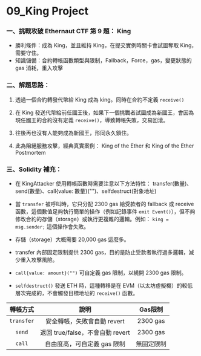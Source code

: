 # 09_King Project

### 一、挑戰攻破 Ethernaut CTF 第 9 題： King

- 勝利條件：成為 King，並且維持 King，在提交實例時關卡會試圖奪取 King，需要守住。
- 知識儲備：合約轉帳函數類型與限制，Fallback，Force，gas，變更狀態的 gas 消耗，重入攻擊

### 二、解題思路：

1. 透過一個合約轉發代幣給 King 成為 king。同時在合約不定義 ```receive()```

2. 在 King 發送代幣給前任國王後，如果下一個挑戰者試圖成為新國王，會因為現任國王的合約沒有定義 ```receive()```，導致轉帳失敗，交易回滾。

3. 往後再也沒有人能夠成為新國王，形同永久鎖住。

4. 此為阻絕服務攻擊，經典真實案例： King of the Ether 和 King of the Ether Postmortem

### 三、Solidity 補充：

- 在 KingAttacker 使用轉帳函數時需要注意以下方法特性： transfer(數量)、send(數量)、call{value: 數量}("")、selfdestruct(對象地址)

- 當 ```transfer``` 被呼叫時，它只分配 2300 gas 給受款者的 fallback 或 receive 函數，這個數值足夠執行簡單的操作（例如記錄事件 ```emit Event()```），但不夠修改合約的存儲（storage）或執行更複雜的邏輯。例如： ```king = msg.sender;``` 這個操作會失敗。

- 存儲（storage）大概需要 20,000 gas 這麼多。

- transfer 內部固定限制提供 2300 gas，目的是防止受款者執行過多邏輯，減少重入攻擊風險。

- ```call{value: amount}("")``` 可自定義 gas 限制，以繞開 2300 gas 限制。

- ```selfdestruct()``` 發送 ETH 時，這種轉移是在 EVM（以太坊虛擬機）的較低層次完成的，不會觸發目標地址的 ```receive()``` 函數。


| 轉帳方式 | 說明 | Gas限制 |
| :------: | :------: | :------: |
| ```transfer``` | 安全轉帳，失敗會自動 revert | 2300 gas |
| ```send``` | 返回 true/false，不會自動 revert | 2300 gas |
| ```call``` | 自由度高，可自定義 gas 限制 | 無固定限制 |
